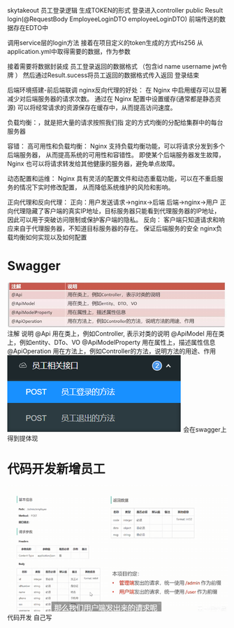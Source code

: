 skytakeout
员工登录逻辑
生成TOKEN的形式
登录进入controller
public Result<EmployeeLoginVO> login(@RequestBody EmployeeLoginDTO employeeLoginDTO)
前端传送的数据存在EDTO中

调用service层的login方法
接着在项目定义的token生成的方式Hs256
从application.yml中取得需要的数据，作为参数

接着需要将数据封装成 员工登录返回的数据格式
（包含id name username jwt令牌 ）
然后通过Result.sucess将员工返回的数据格式传入返回
登录结束

后端环境搭建-前后端联调
nginx反向代理的好处：
在 Nginx 中启用缓存可以显著减少对后端服务器的请求次数。
通过在 Nginx 配置中设置缓存(通常都是静态资源)
可以将经常请求的资源保存在缓存中，从而提高访问速度。

负载均衡：，就是把大量的请求按照我们指
定的方式均衡的分配给集群中的每台服务器

容错：
高可用性和负载均衡： Nginx 支持负载均衡功能，可以将请求分发到多个后端服务器， 从而提高系统的可用性和容错性。
即使某个后端服务器发生故障，Nginx 也可以将请求转发给其他健康的服务器，避免单点故障。

动态配置和运维： Nginx 具有灵活的配置文件和动态重载功能，可以在不重启服务的情况下实时修改配置，
从而降低系统维护的风险和影响。

正向代理和反向代理：
正向：用户发送请求->nginx->后端
后端->nginx->用户
正向代理隐藏了客户端的真实IP地址，目标服务器只能看到代理服务器的IP地址，
因此可以用于突破访问限制或保护客户端的隐私。
反向：
客户端只知道请求和响应来自于代理服务器，不知道目标服务器的存在。
保证后端服务的安全
nginx负载均衡如何实现以及如何配置

# Swagger
![img.png](img.png)
注解 说明
@Api
用在类上，例如Controller,
表示对类的说明
@ApiModel
用在类上，例如entity、DTo、VO
@ApiModelProperty
用在属性上，描述属性信息
@ApiOperation
用在方法上，例如Controller的方法，说明方法的用途、作用
![img_1.png](img_1.png)
会在swagger上得到提体现

# 代码开发新增员工
![img_3.png](img_3.png)
代码开发
自己写